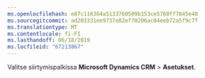 ```yaml
---
ms.openlocfilehash: e87c116364a5133760509b153ce5760ff7845e48
ms.sourcegitcommit: ad203331ee9737e82ef70206ac04eeb72a5f9c7f
ms.translationtype: MT
ms.contentlocale: fi-FI
ms.lasthandoff: 06/18/2019
ms.locfileid: "67213867"
---
```

Valitse siirtymispalkissa **Microsoft Dynamics CRM** > **Asetukset**.